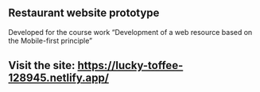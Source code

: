 ## Restaurant website prototype

Developed for the course work “Development of a web resource based on the Mobile-first principle”

## Visit the site: https://lucky-toffee-128945.netlify.app/
